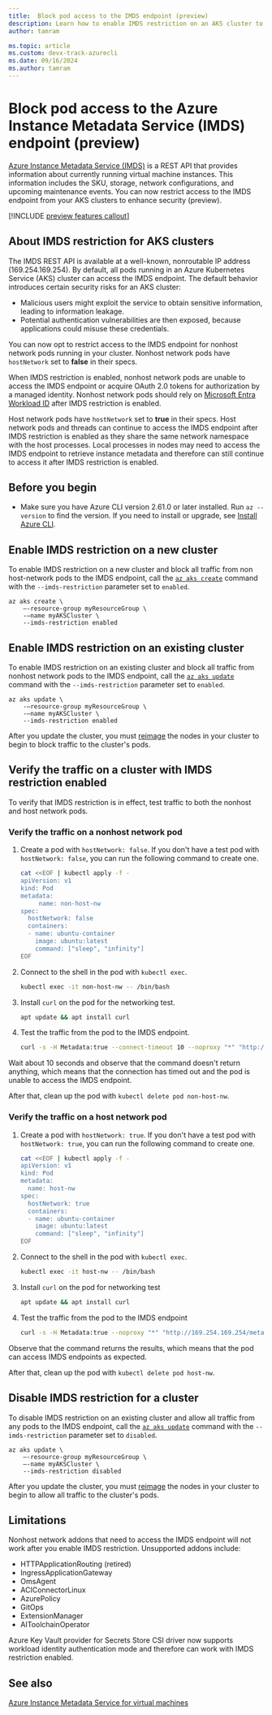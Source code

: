 ```yaml
---
title:  Block pod access to the IMDS endpoint (preview)
description: Learn how to enable IMDS restriction on an AKS cluster to restrict pod access to the IMDS endpoint (preview).
author: tamram

ms.topic: article
ms.custom: devx-track-azurecli
ms.date: 09/16/2024
ms.author: tamram
---
```


# Block pod access to the Azure Instance Metadata Service (IMDS) endpoint (preview)

[Azure Instance Metadata Service (IMDS)](/azure/virtual-machines/instance-metadata-service) is a REST API that provides information about currently running virtual machine instances. This information includes the SKU, storage, network configurations, and upcoming maintenance events. You can now restrict access to the IMDS endpoint from your AKS clusters to enhance security (preview).

[!INCLUDE [preview features callout](~/reusable-content/ce-skilling/azure/includes/aks/includes/preview/preview-callout.md)]

## About IMDS restriction for AKS clusters

The IMDS REST API is available at a well-known, nonroutable IP address (169.254.169.254). By default, all pods running in an Azure Kubernetes Service (AKS) cluster can access the IMDS endpoint. The default behavior introduces certain security risks for an AKS cluster:

- Malicious users might exploit the service to obtain sensitive information, leading to information leakage.
- Potential authentication vulnerabilities are then exposed, because applications could misuse these credentials.

You can now opt to restrict access to the IMDS endpoint for nonhost network pods running in your cluster. Nonhost network pods have  `hostNetwork` set to **false** in their specs.

When IMDS restriction is enabled, nonhost network pods are unable to access the IMDS endpoint or acquire OAuth 2.0 tokens for authorization by a managed identity. Nonhost network pods should rely on [Microsoft Entra Workload ID][workload-identity-overview]  after IMDS restriction is enabled.

Host network pods have `hostNetwork` set to **true** in their specs. Host network pods and threads can continue to access the IMDS endpoint after IMDS restriction is enabled as they share the same network namespace with the host processes. Local processes in nodes may need to access the IMDS endpoint to retrieve instance metadata and therefore can still continue to access it after IMDS restriction is enabled.

## Before you begin

- Make sure you have Azure CLI version 2.61.0 or later installed. Run `az --version` to find the version. If you need to install or upgrade, see [Install Azure CLI][install-azure-cli].

## Enable IMDS restriction on a new cluster

To enable IMDS restriction on a new cluster and block all traffic from non host-network pods to the IMDS endpoint, call the [`az aks create`](/cli/azure/aks#az-aks-create) command with the `--imds-restriction` parameter set to `enabled`.

```azurecli-interactive
az aks create \
    –-resource-group myResourceGroup \
    -–name myAKSCluster \
    --imds-restriction enabled
```

## Enable IMDS restriction on an existing cluster

To enable IMDS restriction on an existing cluster and block all traffic from nonhost network pods to the IMDS endpoint, call the [`az aks update`](/cli/azure/aks#az-aks-update) command with the `--imds-restriction` parameter set to `enabled`.

```azurecli-interactive
az aks update \
    -–resource-group myResourceGroup \
    -–name myAKSCluster \
    --imds-restriction enabled
```

After you update the cluster, you must [reimage][node-image-upgrade] the nodes in your cluster to begin to block traffic to the cluster's pods.

## Verify the traffic on a cluster with IMDS restriction enabled

To verify that IMDS restriction is in effect, test traffic to both the nonhost and host network pods.

### Verify the traffic on a nonhost network pod

1. Create a pod with `hostNetwork: false`. If you don't have a test pod with `hostNetwork: false`, you can run the following command to create one.

    ```bash
    cat <<EOF | kubectl apply -f -
    apiVersion: v1
    kind: Pod
    metadata:
         name: non-host-nw
    spec:
      hostNetwork: false
      containers:
      - name: ubuntu-container
        image: ubuntu:latest
        command: ["sleep", "infinity"]
    EOF
    ```

1. Connect to the shell in the pod with `kubectl exec`.

    ```bash
    kubectl exec -it non-host-nw -- /bin/bash
    ```

1. Install `curl` on the pod for the networking test.

    ```bash
    apt update && apt install curl
    ```

1. Test the traffic from the pod to the IMDS endpoint.

    ```bash
    curl -s -H Metadata:true --connect-timeout 10 --noproxy "*" "http://169.254.169.254/metadata/instance?api-version=2023-11-15" 
    ```

Wait about 10 seconds and observe that the command doesn't return anything, which means that the connection has timed out and the pod is unable to access the IMDS endpoint.

After that, clean up the pod with `kubectl delete pod non-host-nw`.

### Verify the traffic on a host network pod

1. Create a pod with `hostNetwork: true`. If you don't have a test pod with `hostNetwork: true`, you can run the following command to create one.

    ```bash
    cat <<EOF | kubectl apply -f -
    apiVersion: v1
    kind: Pod
    metadata:
      name: host-nw
    spec:
      hostNetwork: true
      containers:
      - name: ubuntu-container
        image: ubuntu:latest
        command: ["sleep", "infinity"]
    EOF
    ```

1. Connect to the shell in the pod with `kubectl exec`.

    ```bash
    kubectl exec -it host-nw -- /bin/bash
    ```

1. Install `curl` on the pod for networking test

    ```bash
    apt update && apt install curl
    ```

1. Test the traffic from the pod to the IMDS endpoint

    ```bash
    curl -s -H Metadata:true --noproxy "*" "http://169.254.169.254/metadata/instance?api-version=2023-11-15" 
    ```

Observe that the command returns the results, which means that the pod can access IMDS endpoints as expected.

After that, clean up the pod with `kubectl delete pod host-nw`.

## Disable IMDS restriction for a cluster

To disable IMDS restriction on an existing cluster and allow all traffic from any pods to the IMDS endpoint, call the [`az aks update`](/cli/azure/aks#az-aks-update) command with the `--imds-restriction` parameter set to `disabled`.

```azurecli-interactive
az aks update \
    –-resource-group myResourceGroup \
    –-name myAKSCluster \
    --imds-restriction disabled
```

After you update the cluster, you must [reimage][node-image-upgrade] the nodes in your cluster to begin to allow all traffic to the cluster's pods.

## Limitations

Nonhost network addons that need to access the IMDS endpoint will not work after you enable IMDS restriction. Unsupported addons include:

- HTTPApplicationRouting (retired)
- IngressApplicationGateway
- OmsAgent
- ACIConnectorLinux
- AzurePolicy
- GitOps
- ExtensionManager
- AIToolchainOperator

Azure Key Vault provider for Secrets Store CSI driver now supports workload identity authentication mode and therefore can work with IMDS restriction enabled.

## See also

[Azure Instance Metadata Service for virtual machines](/azure/virtual-machines/instance-metadata-service)

<!-- LINKS - internal -->
[install-azure-cli]: /cli/azure/install-azure-cli
[node-image-upgrade]: node-image-upgrade.md
[workload-identity-overview]: workload-identity-overview.md
